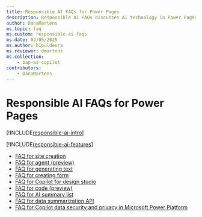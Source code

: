 ```yaml
---
title: Responsible AI FAQs for Power Pages
description: Responsible AI FAQs discusses AI technology in Power Pages and the key considerations for making use of this technology responsibly.
author: DanaMartens
ms.topic: faq
ms.custom: responsible-ai-faqs
ms.date: 02/05/2025
ms.author: bipuldeora
ms.reviewer: dmartens
ms.collection: 
    - bap-ai-copilot
contributors:
    - DanaMartens
---
```


# Responsible AI FAQs for Power Pages

[!INCLUDE[responsible-ai-intro](includes/responsible-ai-intro.md)]

[!INCLUDE[responsible-ai-features](includes/responsible-ai-features.md)]

- [FAQ for site creation](faqs-generate-site.md)
- [FAQ for agent (preview)](faq-site-agent.md)
- [FAQ for generating text](faqs-generate-text.md)
- [FAQ for creating form](faqs-create-form.md)
- [FAQ for Copilot for design studio](faqs-design-studio.md)
- [FAQ for code (preview)](faqs-pro-developer.md)
- [FAQ for AI summary list](faqs-ai-summary-list.md)
- [FAQ for data summarization API](faqs-data-summarization.md)
- [FAQ for Copilot data security and privacy in Microsoft Power Platform](/power-platform/faqs-copilot-data-security-privacy/)
